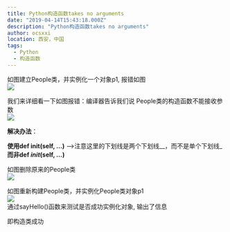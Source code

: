 ```yaml
---
title: Python构造函数takes no arguments
date: "2019-04-14T15:43:18.000Z"
description: "Python构造函数takes no arguments"
author: ocsxxi
location: 西安，中国
tags:
  - Python
  - 构造函数
---
```


如图建立People类，并实例化一个对象p1, 报错如图  
[![](https://img-blog.csdnimg.cn/20190414153255727.PNG)](https://img-blog.csdnimg.cn/20190414153255727.PNG)  

我们来详细看一下如图报错：编译器告诉我们说 People类的构造函数不能接收参数  
[![](https://img-blog.csdnimg.cn/20190414153426827.PNG)](https://img-blog.csdnimg.cn/20190414153426827.PNG)

**解决办法**：

**使用def **init**(self, …)** ——>注意这里的下划线是两个下划线\_\_，而不是单个下划线\_  
**而非def _init_(self, …)**

如图删除原来的People类  
[![](https://img-blog.csdnimg.cn/20190414153834932.PNG)](https://img-blog.csdnimg.cn/20190414153834932.PNG)

如图重新构建People类，并实例化People类对象p1  
[![](https://img-blog.csdnimg.cn/20190414153915825.PNG)](https://img-blog.csdnimg.cn/20190414153915825.PNG)  
通过sayHello()函数来测试是否成功实例化对象, 输出了信息

即构造类成功
